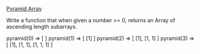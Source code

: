 [Pyramid Array](https://www.codewars.com/kata/515f51d438015969f7000013)

Write a function that when given a number >= 0, returns an Array of ascending length subarrays.

pyramid(0) => [ ]
pyramid(1) => [ [1] ]
pyramid(2) => [ [1], [1, 1] ]
pyramid(3) => [ [1], [1, 1], [1, 1, 1] ]